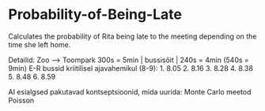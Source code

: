 # Probability-of-Being-Late
Calculates the probability of Rita being late to the meeting depending on the time she left home.

Detailid:
    Zoo --> Toompark
    300s = 5min | bussisõit | 240s = 4min (540s = 9min)
    E-R bussid kriitilisel ajavahemikul (8-9):
        1. 8.05
        2. 8.16
        3. 8.28
        4. 8.38
        5. 8.48
        6. 8.59

AI esialgsed pakutavad kontseptsioonid, mida uurida:
    Monte Carlo meetod
    Poisson